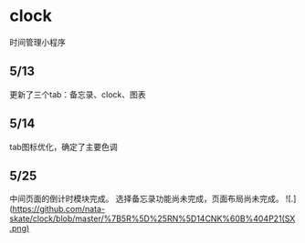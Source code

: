 # clock
时间管理小程序

## 5/13
更新了三个tab：备忘录、clock、图表
## 5/14
tab图标优化，确定了主要色调
## 5/25
中间页面的倒计时模块完成。
选择备忘录功能尚未完成，页面布局尚未完成。
![.](https://github.com/nata-skate/clock/blob/master/%7B5R%5D%25RN%5D14CNK%60B%404P21(SX.png) 
